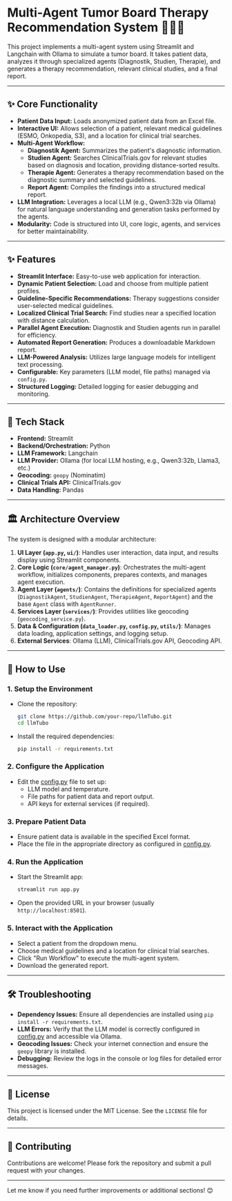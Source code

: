 # Multi-Agent Tumor Board Therapy Recommendation System 🧬🔬📄

This project implements a multi-agent system using Streamlit and Langchain with Ollama to simulate a tumor board. It takes patient data, analyzes it through specialized agents (Diagnostik, Studien, Therapie), and generates a therapy recommendation, relevant clinical studies, and a final report.

---

## ✨ Core Functionality

* **Patient Data Input:** Loads anonymized patient data from an Excel file.
* **Interactive UI:** Allows selection of a patient, relevant medical guidelines (ESMO, Onkopedia, S3), and a location for clinical trial searches.
* **Multi-Agent Workflow:**
  * **Diagnostik Agent:** Summarizes the patient's diagnostic information.
  * **Studien Agent:** Searches ClinicalTrials.gov for relevant studies based on diagnosis and location, providing distance-sorted results.
  * **Therapie Agent:** Generates a therapy recommendation based on the diagnostic summary and selected guidelines.
  * **Report Agent:** Compiles the findings into a structured medical report.
* **LLM Integration:** Leverages a local LLM (e.g., Qwen3:32b via Ollama) for natural language understanding and generation tasks performed by the agents.
* **Modularity:** Code is structured into UI, core logic, agents, and services for better maintainability.

---

## ✨ Features

* **Streamlit Interface:** Easy-to-use web application for interaction.
* **Dynamic Patient Selection:** Load and choose from multiple patient profiles.
* **Guideline-Specific Recommendations:** Therapy suggestions consider user-selected medical guidelines.
* **Localized Clinical Trial Search:** Find studies near a specified location with distance calculation.
* **Parallel Agent Execution:** Diagnostik and Studien agents run in parallel for efficiency.
* **Automated Report Generation:** Produces a downloadable Markdown report.
* **LLM-Powered Analysis:** Utilizes large language models for intelligent text processing.
* **Configurable:** Key parameters (LLM model, file paths) managed via `config.py`.
* **Structured Logging:** Detailed logging for easier debugging and monitoring.

---

## 🔧 Tech Stack

* **Frontend:** Streamlit
* **Backend/Orchestration:** Python
* **LLM Framework:** Langchain
* **LLM Provider:** Ollama (for local LLM hosting, e.g., Qwen3:32b, Llama3, etc.)
* **Geocoding:** `geopy` (Nominatim)
* **Clinical Trials API:** ClinicalTrials.gov
* **Data Handling:** Pandas

---

## 🏛️ Architecture Overview

The system is designed with a modular architecture:

1. **UI Layer (`app.py`, `ui/`)**: Handles user interaction, data input, and results display using Streamlit components.
2. **Core Logic (`core/agent_manager.py`)**: Orchestrates the multi-agent workflow, initializes components, prepares contexts, and manages agent execution.
3. **Agent Layer (`agents/`)**: Contains the definitions for specialized agents (`DiagnostikAgent`, `StudienAgent`, `TherapieAgent`, `ReportAgent`) and the base `Agent` class with `AgentRunner`.
4. **Services Layer (`services/`)**: Provides utilities like geocoding (`geocoding_service.py`).
5. **Data & Configuration (`data_loader.py`, `config.py`, `utils/`)**: Manages data loading, application settings, and logging setup.
6. **External Services**: Ollama (LLM), ClinicalTrials.gov API, Geocoding API.

---

## 🚀 How to Use

### 1. **Setup the Environment**
   - Clone the repository:
     ```bash
     git clone https://github.com/your-repo/llmTubo.git
     cd llmTubo
     ```
   - Install the required dependencies:
     ```bash
     pip install -r requirements.txt
     ```

### 2. **Configure the Application**
   - Edit the [config.py](http://_vscodecontentref_/0) file to set up:
     - LLM model and temperature.
     - File paths for patient data and report output.
     - API keys for external services (if required).

### 3. **Prepare Patient Data**
   - Ensure patient data is available in the specified Excel format.
   - Place the file in the appropriate directory as configured in [config.py](http://_vscodecontentref_/1).

### 4. **Run the Application**
   - Start the Streamlit app:
     ```bash
     streamlit run app.py
     ```
   - Open the provided URL in your browser (usually `http://localhost:8501`).

### 5. **Interact with the Application**
   - Select a patient from the dropdown menu.
   - Choose medical guidelines and a location for clinical trial searches.
   - Click "Run Workflow" to execute the multi-agent system.
   - Download the generated report.

---

## 🛠️ Troubleshooting

* **Dependency Issues:** Ensure all dependencies are installed using `pip install -r requirements.txt`.
* **LLM Errors:** Verify that the LLM model is correctly configured in [config.py](http://_vscodecontentref_/2) and accessible via Ollama.
* **Geocoding Issues:** Check your internet connection and ensure the `geopy` library is installed.
* **Debugging:** Review the logs in the console or log files for detailed error messages.

---

## 📄 License

This project is licensed under the MIT License. See the `LICENSE` file for details.

---

## 🤝 Contributing

Contributions are welcome! Please fork the repository and submit a pull request with your changes.

---

Let me know if you need further improvements or additional sections! 😊